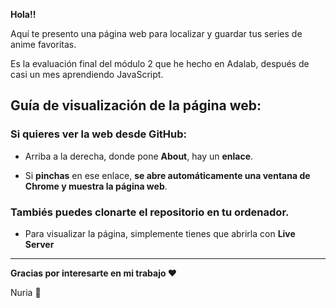 **Hola!!**

Aquí te presento una página web para localizar y guardar tus series de anime favoritas.

Es la evaluación final del módulo 2 que he hecho en Adalab, después de casi un mes aprendiendo JavaScript.

## Guía de visualización de la página web:

### Si quieres ver la web desde GitHub:

- Arriba a la derecha, donde pone **About**, hay un **enlace**.

- Si **pinchas** en ese enlace, **se abre automáticamente una ventana de Chrome y muestra la página web**.

### Tambiés puedes clonarte el repositorio en tu ordenador.

- Para visualizar la página, simplemente tienes que abrirla con **Live Server**

---

**Gracias por interesarte en mi trabajo ❤️**

Nuria 🐜
